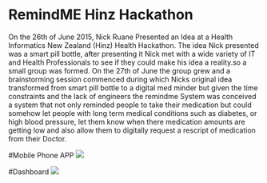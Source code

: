# RemindME Hinz Hackathon

On the 26th of June 2015, Nick Ruane Presented an Idea at a Health Informatics New Zealand (Hinz)
Health Hackathon. The idea Nick presented was a smart pill bottle, after presenting it Nick met with a wide variety of IT and Health Professionals to see if they could make his idea a reality.so a small group was formed. On the 27th of June the group grew and a brainstorming session commenced during which Nicks original idea transformed from smart pill bottle to a digital med minder but given the time constraints and the lack of engineers the remindme System was conceived a system that not only reminded people to take their medication but could somehow let people with long term medical conditions such as diabetes, or high blood pressure, let them know when there medication amounts are getting low and also allow them to digitally request a rescript of medication from their Doctor.

#Mobile Phone APP
<img src="http://i.imgur.com/L0exocC.png" />

#Dashboard
<img src="http://i.imgur.com/ZCrtbme.png"/>
